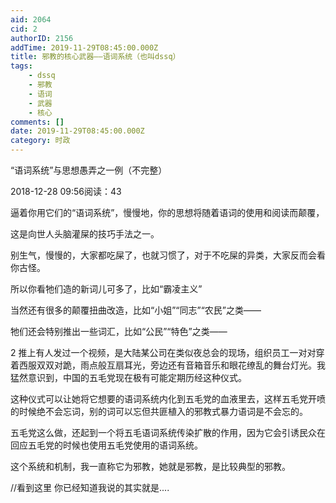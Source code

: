 ```yaml
---
aid: 2064
cid: 2
authorID: 2156
addTime: 2019-11-29T08:45:00.000Z
title: 邪教的核心武器——语词系统（也叫dssq）
tags:
    - dssq
    - 邪教
    - 语词
    - 武器
    - 核心
comments: []
date: 2019-11-29T08:45:00.000Z
category: 时政
---
```


“语词系统”与思想愚弄之一例（不完整）

2018-12-28 09:56阅读：43

逼着你用它们的“语词系统”，慢慢地，你的思想将随着语词的使用和阅读而颠覆，

这是向世人头脑灌屎的技巧手法之一。

别生气，慢慢的，大家都吃屎了，也就习惯了，对于不吃屎的异类，大家反而会看你古怪。

所以你看牠们造的新词儿可多了，比如“霸凌主义”

当然还有很多的颠覆扭曲改造，比如“小姐”“同志”“农民”之类——

牠们还会特别推出一些词汇，比如“公民”“特色”之类——

2 推上有人发过一个视频，是大陆某公司在类似夜总会的现场，组织员工一对对穿着西服双双对跪，雨点般互扇耳光，旁边还有音箱音乐和眼花缭乱的舞台灯光。我猛然意识到，中国的五毛党现在极有可能定期历经这种仪式。

这种仪式可以让她将它想要的语词系统内化到五毛党的血液里去，这样五毛党开喷的时候绝不会忘词，别的词可以忘但共匪植入的邪教式暴力语词是不会忘的。

五毛党这么做，还起到一个将五毛语词系统传染扩散的作用，因为它会引诱民众在回应五毛党的时候也使用五毛党使用的语词系统。

这个系统和机制，我一直称它为邪教，她就是邪教，是比较典型的邪教。

//看到这里 你已经知道我说的其实就是....
